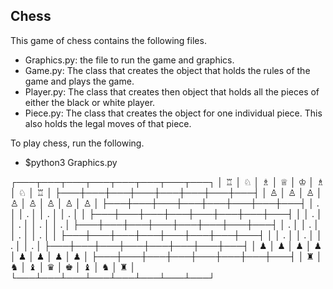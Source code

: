 ## Chess

This game of chess contains the following files.
 - Graphics.py: the file to run the game and graphics.
 - Game.py: The class that creates the object that holds the rules of the game and plays the game.
 - Player.py: The class that creates then object that holds all the pieces of either the black or white player.
 - Piece.py: The class that creates the object for one individual piece. This also holds the legal moves of that piece.

 To play chess, run the following.
  - $python3 Graphics.py

┌───┬───┬───┬───┬───┬───┬───┬───┐
│ ♖ │ ♘ │ ♗ │ ♕ │ ♔ │ ♗ │ ♘ │ ♖ │
├───┼───┼───┼───┼───┼───┼───┼───┤
│ ♙ │ ♙ │ ♙ │ ♙ │ ♙ │ ♙ │ ♙ │ ♙ │
├───┼───┼───┼───┼───┼───┼───┼───┤
│ . │   │ . │   │ . │   │ . │   │
├───┼───┼───┼───┼───┼───┼───┼───┤
│   │ . │   │ . │   │ . │   │ . │
├───┼───┼───┼───┼───┼───┼───┼───┤
│ . │   │ . │   │ . │   │ . │   │
├───┼───┼───┼───┼───┼───┼───┼───┤
│   │ . │   │ . │   │ . │   │ . │
├───┼───┼───┼───┼───┼───┼───┼───┤
│ ♟ │ ♟ │ ♟ │ ♟ │ ♟ │ ♟ │ ♟ │ ♟ │
├───┼───┼───┼───┼───┼───┼───┼───┤
│ ♜ │ ♞ │ ♝ │ ♛ │ ♚ │ ♝ │ ♞ │ ♜ │
└───┴───┴───┴───┴───┴───┴───┴───┘